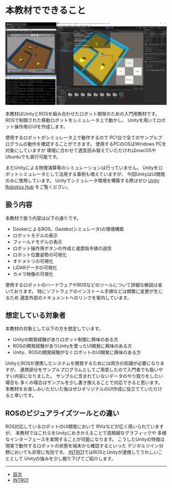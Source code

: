 # 本教材でできること

![](./images/intro0-1.png)

本教材はUnityとROSを組み合わせたロボット開発のための入門用教材です。
ROSで制御された移動ロボットをシミュレータ上で動かし、
Unityを用いてロボット操作用のUIを作成します。

使用するロボットがシミュレータ上で動作するので
PC1台で全てのサンプルプログラムの動作を確認することができます。
使用するPCのOSはWindows PCを対象にしていますが
環境に合わせて適宜読み替えていただければmacOSやUbuntuでも実行可能です。

またUnityによる物理演算等のシミュレーションは行っていません。
Unityをロボットシミュレータとして活用する事例も増えていますが、
今回UnityはUI開発のみに使用しています。
Unityでシミュレータ環境を構築する際はぜひ
[Unity Robotics Hub](https://github.com/Unity-Technologies/Unity-Robotics-Hub)
をご覧ください。

## 扱う内容

本教材で扱う内容は以下の通りです。

* DockerによるROS、Gazebo(シミュレータ)の環境構築
* ロボットモデルの表示
* フィールドモデルの表示
* ロボット操作用ボタンの作成と速度指令値の送信
* ロボット位置姿勢の可視化
* オドメトリの可視化
* LiDARデータの可視化
* カメラ映像の可視化

使用するロボットのハードウェアやROSなどのツールについて詳細な解説は省いております。
特にソフトウェアのインストール手順などは頻繁に変更が生じるため
適宜外部のドキュメントへのリンクを案内しています。

## 想定している対象者

本教材の対象として以下の方を想定しています。

* Unityの開発経験がありロボット制御に興味のある方
* ROSの開発経験がありUnityを使ったUI開発に興味のある方
* Unity、ROSの開発経験がなくロボットのUI開発に興味のある方

UnityとROSが連携したシステムを開発するためには両方の知識が必要になりますが、
連携部分をサンプルプログラムとしてご用意したので入門者でも扱いやすい内容になりました。
サンプルに含まれていないデータのやり取りをしたい場合も
多くの場合はサンプルを少し書き換えることで対応できると思います。
本教材をお楽しみいただいた後はぜひオリジナルのUI作成に役立てていただけると幸いです。

## ROSのビジュアライズツールとの違い

ROS対応しているロボットのUI開発において
RVizなどが広く用いられていますが、
本教材ではこれらをUnityにおきかえることで高精細なグラフィックや
多様なインターフェースを実現することが可能になります。
こうしたUnityの特徴は現実で動作するロボットの状態を端末から確認するといった
デジタルツイン分野においても非常に有効です。
[INTRO1](./intro1.md)ではROSとUnityが連携してうれしいこととして
Unityの強みを少し掘り下げてご紹介します。

---

* [目次](./intro2.md)
* [INTRO1](./intro1.md)